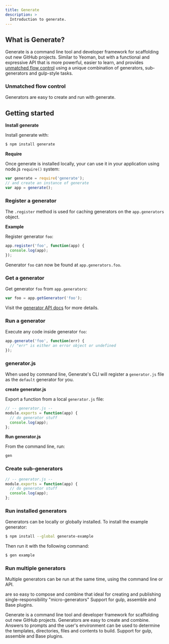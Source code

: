 ```yaml
---
title: Generate
description: >
  Introduction to generate.
---
```


## What is Generate?

Generate is a command line tool and developer framework for scaffolding out new GitHub projects. Similar to Yeoman, but with a functional and expressive API that is more powerful, easier to learn, and provides [unmatched flow control](#unmatched-flow-control) using a unique combination of generators, sub-generators and gulp-style tasks.

### Unmatched flow control

Generators are easy to create and run with generate.

## Getting started

**Install generate**

Install generate with:

```sh
$ npm install generate
```

**Require**

Once generate is installed locally, your can use it in your application using node.js `require()` system:

```js
var generate = require('generate');
// and create an instance of generate
var app = generate();
```

### Register a generator

The `.register` method is used for caching generators on the `app.generators` object.

**Example**

Register generator `foo`:

```js
app.register('foo', function(app) {
  console.log(app);
});
```

Generator `foo` can now be found at `app.generators.foo`.


### Get a generator

Get generator `foo` from `app.generators`:

```js
var foo = app.getGenerator('foo');
```

Visit the [generator API docs](api/generator.md) for more details.


### Run a generator

Execute any code inside generator `foo`:

```js
app.generate('foo', function(err) {
  // "err" is either an error object or undefined
});
```

### generator.js

When used by command line, Generate's CLI will register a `generator.js` file as the `default` generator for you.

**create generator.js**

Export a function from a local `generator.js` file:

```js
// -- generator.js --
module.exports = function(app) {
  // do generator stuff
  console.log(app);
};
```

**Run generator.js**

From the command line, run:

```sh
gen
```

### Create sub-generators

```js
// -- generator.js --
module.exports = function(app) {
  // do generator stuff
  console.log(app);
};
```


### Run installed generators

Generators can be locally or globally installed. To install the example generator:

```sh
$ npm install --global generate-example
```

Then run it with the following command:

```sh
$ gen example
```


### Run multiple generators

Multiple generators can be run at the same time, using the command line or API.




are so easy to compose and combine that ideal for creating and publishing single-responsibility \"micro-generators\" Support for gulp, assemble and Base plugins.

Generate is a command line tool and developer framework for scaffolding out new GitHub projects. Generators are easy to create and combine. Answers to prompts and the user's environment can be used to determine the templates, directories, files and contents to build. Support for gulp, assemble and Base plugins.
